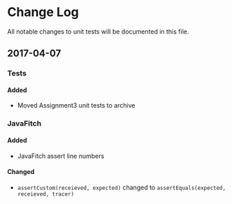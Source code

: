# Change Log

All notable changes to unit tests will be documented in this file.

## 2017-04-07

### Tests
#### Added
- Moved Assignment3 unit tests to archive

### JavaFitch
#### Added
- JavaFitch assert line numbers

#### Changed
- `assertCustom(receieved, expected)` changed to `assertEquals(expected, receieved, tracer)`
